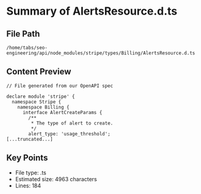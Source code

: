 # Summary of AlertsResource.d.ts
  
## File Path
`/home/tabs/seo-engineering/api/node_modules/stripe/types/Billing/AlertsResource.d.ts`

## Content Preview
```
// File generated from our OpenAPI spec

declare module 'stripe' {
  namespace Stripe {
    namespace Billing {
      interface AlertCreateParams {
        /**
         * The type of alert to create.
         */
        alert_type: 'usage_threshold';
[...truncated...]
```

## Key Points
- File type: .ts
- Estimated size: 4963 characters
- Lines: 184
